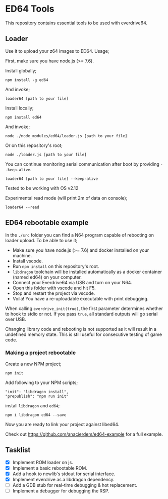 # ED64 Tools

This repository contains essential tools to be used with everdrive64.

## Loader

Use it to upload your z64 images to ED64. Usage;

First, make sure you have node.js (>= 7.6).

Install globally;

    npm install -g ed64

And invoke;

    loader64 [path to your file]

Install locally;

    npm install ed64

And invoke;

    node ./node_modules/ed64/loader.js [path to your file]

Or on this repository's root;

    node ./loader.js [path to your file]

You can continue monitoring serial communication after boot by providing `--keep-alive`.

    loader64 [path to your file] --keep-alive

Tested to be working with OS v2.12

Experimental read mode (will print 2m of data on console);

    loader64 --read

## ED64 rebootable example

In the `./src` folder you can find a N64 program capable of rebooting on loader upload. To be able to use it;

- Make sure you have node.js (>= 7.6) and docker installed on your machine.
- Install vscode.
- Run `npm install` on this repository's root.
- `libdragon` toolchain will be installed automatically as a docker container (named ed64) on your computer.
- Connect your Everdrive64 via USB and turn on your N64.
- Open this folder with vscode and hit F5.
- Stop and restart the project via vscode.
- Voila! You have a re-uploadable executable with print debugging.

When calling `everdrive_init(true)`, the first parameter determines whether to hook to stdio or not. If you pass `true`, all standard outputs will go serial over USB.

Changing library code and rebooting is not supported as it will result in a undefined memory state. This is still useful for consecutive testing of game code.

### Making a project rebootable

Create a new NPM project;

    npm init

Add following to your NPM scripts;

    "init": "libdragon install",
    "prepublish": "npm run init"

install `libdragon` and `ed64`;

    npm i libdragon ed64 --save

Now you are ready to link your project against libed64.

Check out https://github.com/anacierdem/ed64-example for a full example.

## Tasklist

- [x] Implement ROM loader on js.
- [x] Implement a basic rebootable ROM.
- [x] Add a hook to newlib's stdout for serial interface.
- [x] Implement everdrive as a libdragon dependency.
- [ ] Add a GDB stub for real-time debugging & hot replacement.
- [ ] Implement a debugger for debugging the RSP.